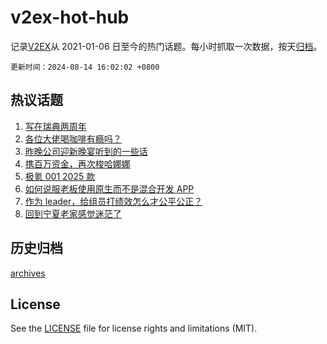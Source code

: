 # v2ex-hot-hub

 记录[V2EX](https://www.v2ex.com/)从 2021-01-06 日至今的热门话题。每小时抓取一次数据，按天[归档](archives)。

`更新时间：2024-08-14 16:02:02 +0800`

## 热议话题

1. [写在瑞典两周年](https://www.v2ex.com/t/1064758)
1. [各位大佬喝咖啡有瘾吗？](https://www.v2ex.com/t/1064826)
1. [昨晚公司迎新晚宴听到的一些话](https://www.v2ex.com/t/1064785)
1. [携百万资金，再次梭哈娜娜](https://www.v2ex.com/t/1064910)
1. [极氪 001 2025 款](https://www.v2ex.com/t/1064775)
1. [如何说服老板使用原生而不是混合开发 APP](https://www.v2ex.com/t/1064722)
1. [作为 leader，给组员打绩效怎么才公平公正？](https://www.v2ex.com/t/1064797)
1. [回到宁夏老家感觉迷茫了](https://www.v2ex.com/t/1064751)

## 历史归档

[archives](archives)

## License

See the [LICENSE](LICENSE) file for license rights and limitations (MIT).

